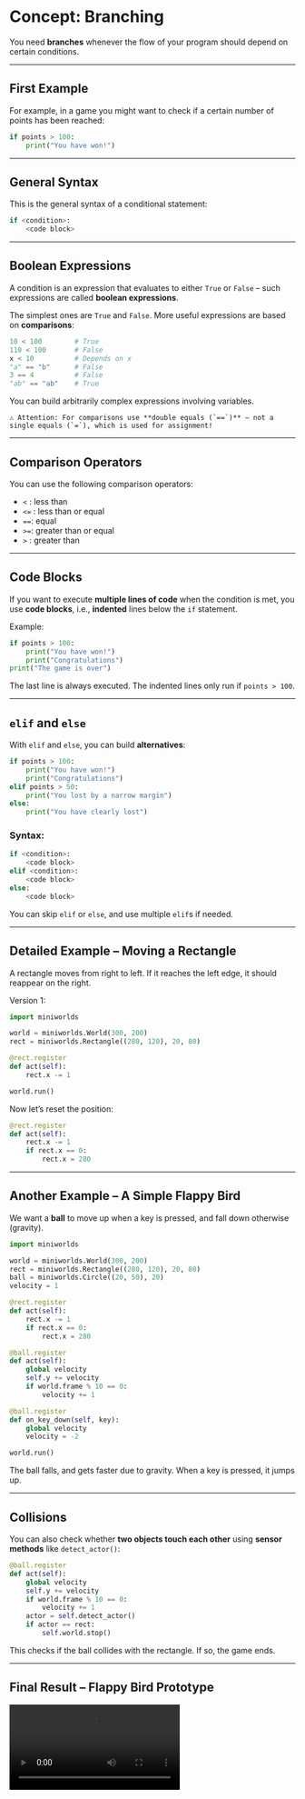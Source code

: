 # Concept: Branching

You need **branches** whenever the flow of your program should depend on certain conditions.

---

## First Example

For example, in a game you might want to check if a certain number of points has been reached:

```python
if points > 100:
    print("You have won!")
```

---

## General Syntax

This is the general syntax of a conditional statement:

```python
if <condition>:
    <code block>
```

---

## Boolean Expressions

A condition is an expression that evaluates to either `True` or `False` – such expressions are called **boolean expressions**.

The simplest ones are `True` and `False`. More useful expressions are based on **comparisons**:

```python
10 < 100        # True
110 < 100       # False
x < 10          # Depends on x
"a" == "b"      # False
3 == 4          # False
"ab" == "ab"    # True
```

You can build arbitrarily complex expressions involving variables.

```{warning}
⚠️ Attention: For comparisons use **double equals (`==`)** – not a single equals (`=`), which is used for assignment!
```

---

## Comparison Operators

You can use the following comparison operators:

* `<`  : less than
* `<=` : less than or equal
* `==`: equal
* `>=`: greater than or equal
* `>`  : greater than

---

## Code Blocks

If you want to execute **multiple lines of code** when the condition is met, you use **code blocks**, i.e., **indented** lines below the `if` statement.

Example:

```python
if points > 100:
    print("You have won!")
    print("Congratulations")
print("The game is over")
```

The last line is always executed. The indented lines only run if `points > 100`.

---

## `elif` and `else`

With `elif` and `else`, you can build **alternatives**:

```python
if points > 100:
    print("You have won!")
    print("Congratulations")
elif points > 50:
    print("You lost by a narrow margin")
else:
    print("You have clearly lost")
```

### Syntax:

```python
if <condition>:
    <code block>
elif <condition>:
    <code block>
else:
    <code block>
```

You can skip `elif` or `else`, and use multiple `elif`s if needed.

---

## Detailed Example – Moving a Rectangle

A rectangle moves from right to left. If it reaches the left edge, it should reappear on the right.

Version 1:

```python
import miniworlds

world = miniworlds.World(300, 200)
rect = miniworlds.Rectangle((280, 120), 20, 80)

@rect.register
def act(self):
    rect.x -= 1

world.run()
```

Now let’s reset the position:

```python
@rect.register
def act(self):
    rect.x -= 1
    if rect.x == 0:
        rect.x = 280
```

---

## Another Example – A Simple Flappy Bird

We want a **ball** to move up when a key is pressed, and fall down otherwise (gravity).

```python
import miniworlds

world = miniworlds.World(300, 200)
rect = miniworlds.Rectangle((280, 120), 20, 80)
ball = miniworlds.Circle((20, 50), 20)
velocity = 1

@rect.register
def act(self):
    rect.x -= 1
    if rect.x == 0:
        rect.x = 280

@ball.register
def act(self):
    global velocity
    self.y += velocity
    if world.frame % 10 == 0:
        velocity += 1

@ball.register
def on_key_down(self, key):
    global velocity
    velocity = -2

world.run()
```

The ball falls, and gets faster due to gravity. When a key is pressed, it jumps up.

---

## Collisions

You can also check whether **two objects touch each other** using **sensor methods** like `detect_actor()`:

```python
@ball.register
def act(self):
    global velocity
    self.y += velocity
    if world.frame % 10 == 0:
        velocity += 1
    actor = self.detect_actor()
    if actor == rect:
        self.world.stop()
```

This checks if the ball collides with the rectangle. If so, the game ends.

---

## Final Result – Flappy Bird Prototype

<video controls loop width=300px>
  <source src="../_static/flappy.webm" type="video/webm">
  Your browser does not support the video tag.
</video>
